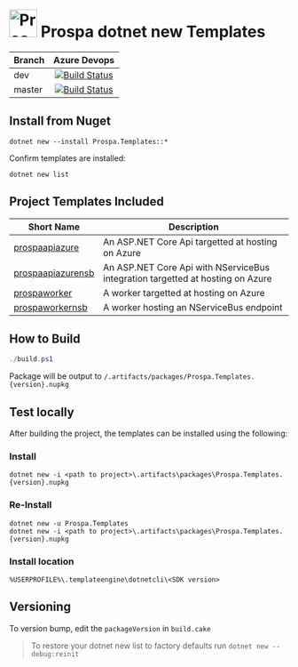 # <img src="https://raw.githubusercontent.com/prospa-group/DotnetPackaging/master/prospa60x60.png" alt="Prospa Engineering" width="50px"/> Prospa dotnet new Templates 

|Branch|Azure Devops|
|------|:--------:|
|dev|[![Build Status](https://dev.azure.com/prospaoss/dotnet/_apis/build/status/prospa-group-oss.DotnetTemplates?branchName=master)](https://dev.azure.com/prospaoss/dotnet/_build/latest?definitionId=1&branchName=dev)
|master|[![Build Status](https://dev.azure.com/prospaoss/dotnet/_apis/build/status/prospa-group-oss.DotnetTemplates?branchName=master)](https://dev.azure.com/prospaoss/dotnet/_build/latest?definitionId=1&branchName=master)|

## Install from Nuget

```console
dotnet new --install Prospa.Templates::*
```

Confirm templates are installed:

```console
dotnet new list
```

## Project Templates Included

|Short Name|Description|
|------|--------|
|[prospaapiazure](docs/AspNetCoreApiAzure.md)|An ASP.NET Core Api targetted at hosting on Azure|
|[prospaapiazurensb](docs/AspNetCoreApiAzureNsb.md)|An ASP.NET Core Api with NServiceBus integration targetted at hosting on Azure|
|[prospaworker](docs/WorkerAzure.md)|A worker targetted at hosting on Azure|
|[prospaworkernsb](docs/WorkerAzureNsb.md)|A worker hosting an NServiceBus endpoint|

## How to Build

```csharp
./build.ps1
```

Package will be output to `/.artifacts/packages/Prospa.Templates.{version}.nupkg`

## Test locally

After building the project, the templates can be installed using the following:

### Install

```console
dotnet new -i <path to project>\.artifacts\packages\Prospa.Templates.{version}.nupkg
```

### Re-Install

```console
dotnet new -u Prospa.Templates
dotnet new -i <path to project>\.artifacts\packages\Prospa.Templates.{version}.nupkg
```

### Install location

`%USERPROFILE%\.templateengine\dotnetcli\<SDK version>`

## Versioning

To version bump, edit the `packageVersion` in `build.cake`

> To restore your dotnet new list to factory defaults run `dotnet new --debug:reinit`
